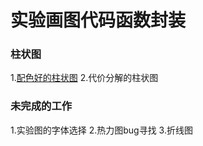 # 实验画图代码函数封装

### 柱状图
1.[配色好的柱状图](./bar_fuigure+.ipynb)
2.代价分解的柱状图

### 未完成的工作
1.实验图的字体选择
2.热力图bug寻找
3.折线图
